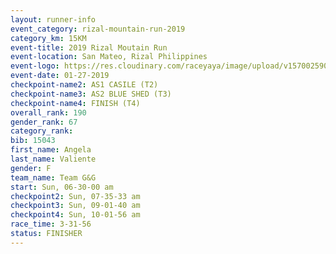 ```yaml
---
layout: runner-info 
event_category: rizal-mountain-run-2019 
category_km: 15KM 
event-title: 2019 Rizal Moutain Run 
event-location: San Mateo, Rizal Philippines 
event-logo: https://res.cloudinary.com/raceyaya/image/upload/v1570025909/logo/rizal-mountain_gkfete.jpg 
event-date: 01-27-2019 
checkpoint-name2: AS1 CASILE (T2) 
checkpoint-name3: AS2 BLUE SHED (T3) 
checkpoint-name4: FINISH (T4) 
overall_rank: 190
gender_rank: 67
category_rank: 
bib: 15043
first_name: Angela
last_name: Valiente
gender: F
team_name: Team G&G
start: Sun, 06-30-00 am
checkpoint2: Sun, 07-35-33 am
checkpoint3: Sun, 09-01-40 am
checkpoint4: Sun, 10-01-56 am
race_time: 3-31-56
status: FINISHER
---
```

